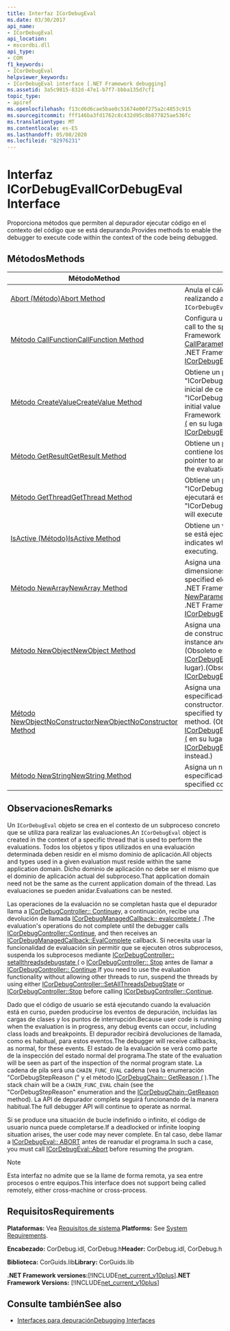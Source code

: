 ```yaml
---
title: Interfaz ICorDebugEval
ms.date: 03/30/2017
api_name:
- ICorDebugEval
api_location:
- mscordbi.dll
api_type:
- COM
f1_keywords:
- ICorDebugEval
helpviewer_keywords:
- ICorDebugEval interface [.NET Framework debugging]
ms.assetid: 3a5c9815-832d-47e1-b7f7-bbba135d7cf1
topic_type:
- apiref
ms.openlocfilehash: f13cd6d6cae5bae0c51674e00f275a2c4853c915
ms.sourcegitcommit: fff146ba3fd1762c8c432d95c8b877825ae536fc
ms.translationtype: MT
ms.contentlocale: es-ES
ms.lasthandoff: 05/08/2020
ms.locfileid: "82976231"
---
```

# <a name="icordebugeval-interface"></a><span data-ttu-id="7b6cc-102">Interfaz ICorDebugEval</span><span class="sxs-lookup"><span data-stu-id="7b6cc-102">ICorDebugEval Interface</span></span>

<span data-ttu-id="7b6cc-103">Proporciona métodos que permiten al depurador ejecutar código en el contexto del código que se está depurando.</span><span class="sxs-lookup"><span data-stu-id="7b6cc-103">Provides methods to enable the debugger to execute code within the context of the code being debugged.</span></span>  
  
## <a name="methods"></a><span data-ttu-id="7b6cc-104">Métodos</span><span class="sxs-lookup"><span data-stu-id="7b6cc-104">Methods</span></span>  
  
|<span data-ttu-id="7b6cc-105">Método</span><span class="sxs-lookup"><span data-stu-id="7b6cc-105">Method</span></span>|<span data-ttu-id="7b6cc-106">Descripción</span><span class="sxs-lookup"><span data-stu-id="7b6cc-106">Description</span></span>|  
|------------|-----------------|  
|[<span data-ttu-id="7b6cc-107">Abort (Método)</span><span class="sxs-lookup"><span data-stu-id="7b6cc-107">Abort Method</span></span>](icordebugeval-abort-method.md)|<span data-ttu-id="7b6cc-108">Anula el cálculo que este `ICorDebugEval` objeto está realizando actualmente.</span><span class="sxs-lookup"><span data-stu-id="7b6cc-108">Aborts the computation this `ICorDebugEval` object is currently performing.</span></span>|  
|[<span data-ttu-id="7b6cc-109">Método CallFunction</span><span class="sxs-lookup"><span data-stu-id="7b6cc-109">CallFunction Method</span></span>](icordebugeval-callfunction-method.md)|<span data-ttu-id="7b6cc-110">Configura una llamada a la función especificada.</span><span class="sxs-lookup"><span data-stu-id="7b6cc-110">Sets up a call to the specified function.</span></span> <span data-ttu-id="7b6cc-111">(Obsoleto en la .NET Framework versión 2,0; use [ICorDebugEval2:: CallParameterizedFunction (](icordebugeval2-callparameterizedfunction-method.md) en su lugar).</span><span class="sxs-lookup"><span data-stu-id="7b6cc-111">(Obsolete in the .NET Framework version 2.0; use [ICorDebugEval2::CallParameterizedFunction](icordebugeval2-callparameterizedfunction-method.md) instead.)</span></span>|  
|[<span data-ttu-id="7b6cc-112">Método CreateValue</span><span class="sxs-lookup"><span data-stu-id="7b6cc-112">CreateValue Method</span></span>](icordebugeval-createvalue-method.md)|<span data-ttu-id="7b6cc-113">Obtiene un puntero de interfaz a un objeto "ICorDebugValue" del tipo especificado, con un valor inicial de cero o null.</span><span class="sxs-lookup"><span data-stu-id="7b6cc-113">Gets an interface pointer to an "ICorDebugValue" object of the specified type, with an initial value of zero or null.</span></span> <span data-ttu-id="7b6cc-114">(Obsoleto en el .NET Framework 2,0; use [ICorDebugEval2:: createvaluefortype (](icordebugeval2-createvaluefortype-method.md) en su lugar).</span><span class="sxs-lookup"><span data-stu-id="7b6cc-114">(Obsolete in the .NET Framework 2.0; use [ICorDebugEval2::CreateValueForType](icordebugeval2-createvaluefortype-method.md) instead.)</span></span>|  
|[<span data-ttu-id="7b6cc-115">Método GetResult</span><span class="sxs-lookup"><span data-stu-id="7b6cc-115">GetResult Method</span></span>](icordebugeval-getresult-method.md)|<span data-ttu-id="7b6cc-116">Obtiene un puntero de interfaz a `ICorDebugValue` un que contiene los resultados de la evaluación.</span><span class="sxs-lookup"><span data-stu-id="7b6cc-116">Gets an interface pointer to an `ICorDebugValue` that contains the results of the evaluation.</span></span>|  
|[<span data-ttu-id="7b6cc-117">Método GetThread</span><span class="sxs-lookup"><span data-stu-id="7b6cc-117">GetThread Method</span></span>](icordebugeval-getthread-method.md)|<span data-ttu-id="7b6cc-118">Obtiene un puntero de interfaz a la expresión "ICorDebugThread" en la que se está ejecutando o se ejecutará esta evaluación.</span><span class="sxs-lookup"><span data-stu-id="7b6cc-118">Gets an interface pointer to the "ICorDebugThread" where this evaluation is executing or will execute.</span></span>|  
|[<span data-ttu-id="7b6cc-119">IsActive (Método)</span><span class="sxs-lookup"><span data-stu-id="7b6cc-119">IsActive Method</span></span>](icordebugeval-isactive-method.md)|<span data-ttu-id="7b6cc-120">Obtiene un valor que indica si este `ICorDebugEval` objeto se está ejecutando actualmente.</span><span class="sxs-lookup"><span data-stu-id="7b6cc-120">Gets a value that indicates whether this `ICorDebugEval` object is currently executing.</span></span>|  
|[<span data-ttu-id="7b6cc-121">Método NewArray</span><span class="sxs-lookup"><span data-stu-id="7b6cc-121">NewArray Method</span></span>](icordebugeval-newarray-method.md)|<span data-ttu-id="7b6cc-122">Asigna una nueva matriz del tipo de elemento y las dimensiones especificadas.</span><span class="sxs-lookup"><span data-stu-id="7b6cc-122">Allocates a new array of the specified element type and dimensions.</span></span> <span data-ttu-id="7b6cc-123">(Obsoleto en el .NET Framework 2,0; use [ICorDebugEval2:: NewParameterizedArray (](icordebugeval2-newparameterizedarray-method.md) en su lugar).</span><span class="sxs-lookup"><span data-stu-id="7b6cc-123">(Obsolete in the .NET Framework 2.0; use [ICorDebugEval2::NewParameterizedArray](icordebugeval2-newparameterizedarray-method.md) instead.)</span></span>|  
|[<span data-ttu-id="7b6cc-124">Método NewObject</span><span class="sxs-lookup"><span data-stu-id="7b6cc-124">NewObject Method</span></span>](icordebugeval-newobject-method.md)|<span data-ttu-id="7b6cc-125">Asigna una nueva instancia de objeto y llama al método de constructor especificado.</span><span class="sxs-lookup"><span data-stu-id="7b6cc-125">Allocates a new object instance and calls the specified constructor method.</span></span> <span data-ttu-id="7b6cc-126">(Obsoleto en el .NET Framework 2,0; use [ICorDebugEval2:: NewParameterizedObject (](icordebugeval2-newparameterizedobject-method.md) en su lugar).</span><span class="sxs-lookup"><span data-stu-id="7b6cc-126">(Obsolete in the .NET Framework 2.0; use [ICorDebugEval2::NewParameterizedObject](icordebugeval2-newparameterizedobject-method.md) instead.)</span></span>|  
|[<span data-ttu-id="7b6cc-127">Método NewObjectNoConstructor</span><span class="sxs-lookup"><span data-stu-id="7b6cc-127">NewObjectNoConstructor Method</span></span>](icordebugeval-newobjectnoconstructor-method.md)|<span data-ttu-id="7b6cc-128">Asigna una nueva instancia de objeto del tipo especificado, sin intentar llamar a un método de constructor.</span><span class="sxs-lookup"><span data-stu-id="7b6cc-128">Allocates a new object instance of the specified type, without attempting to call a constructor method.</span></span> <span data-ttu-id="7b6cc-129">(Obsoleto en el .NET Framework 2,0; use [ICorDebugEval2:: newparameterizedobjectnoconstructor (](icordebugeval2-newparameterizedobjectnoconstructor-method.md) en su lugar).</span><span class="sxs-lookup"><span data-stu-id="7b6cc-129">(Obsolete in the .NET Framework 2.0; use [ICorDebugEval2::NewParameterizedObjectNoConstructor](icordebugeval2-newparameterizedobjectnoconstructor-method.md) instead.)</span></span>|  
|[<span data-ttu-id="7b6cc-130">Método NewString</span><span class="sxs-lookup"><span data-stu-id="7b6cc-130">NewString Method</span></span>](icordebugeval-newstring-method.md)|<span data-ttu-id="7b6cc-131">Asigna un nuevo objeto de cadena con el contenido especificado.</span><span class="sxs-lookup"><span data-stu-id="7b6cc-131">Allocates a new string object with the specified contents.</span></span>|  
  
## <a name="remarks"></a><span data-ttu-id="7b6cc-132">Observaciones</span><span class="sxs-lookup"><span data-stu-id="7b6cc-132">Remarks</span></span>  
 <span data-ttu-id="7b6cc-133">Un `ICorDebugEval` objeto se crea en el contexto de un subproceso concreto que se utiliza para realizar las evaluaciones.</span><span class="sxs-lookup"><span data-stu-id="7b6cc-133">An `ICorDebugEval` object is created in the context of a specific thread that is used to perform the evaluations.</span></span> <span data-ttu-id="7b6cc-134">Todos los objetos y tipos utilizados en una evaluación determinada deben residir en el mismo dominio de aplicación.</span><span class="sxs-lookup"><span data-stu-id="7b6cc-134">All objects and types used in a given evaluation must reside within the same application domain.</span></span> <span data-ttu-id="7b6cc-135">Dicho dominio de aplicación no debe ser el mismo que el dominio de aplicación actual del subproceso.</span><span class="sxs-lookup"><span data-stu-id="7b6cc-135">That application domain need not be the same as the current application domain of the thread.</span></span> <span data-ttu-id="7b6cc-136">Las evaluaciones se pueden anidar.</span><span class="sxs-lookup"><span data-stu-id="7b6cc-136">Evaluations can be nested.</span></span>  
  
 <span data-ttu-id="7b6cc-137">Las operaciones de la evaluación no se completan hasta que el depurador llama a [ICorDebugController:: Continue](icordebugcontroller-continue-method.md)y, a continuación, recibe una devolución de llamada [ICorDebugManagedCallback:: evalcomplete (](icordebugmanagedcallback-evalcomplete-method.md) .</span><span class="sxs-lookup"><span data-stu-id="7b6cc-137">The evaluation's operations do not complete until the debugger calls [ICorDebugController::Continue](icordebugcontroller-continue-method.md), and then receives an [ICorDebugManagedCallback::EvalComplete](icordebugmanagedcallback-evalcomplete-method.md) callback.</span></span> <span data-ttu-id="7b6cc-138">Si necesita usar la funcionalidad de evaluación sin permitir que se ejecuten otros subprocesos, suspenda los subprocesos mediante [ICorDebugController:: setallthreadsdebugstate (](icordebugcontroller-setallthreadsdebugstate-method.md) o [ICorDebugController:: Stop](icordebugcontroller-stop-method.md) antes de llamar a [ICorDebugController:: Continue](icordebugcontroller-continue-method.md).</span><span class="sxs-lookup"><span data-stu-id="7b6cc-138">If you need to use the evaluation functionality without allowing other threads to run, suspend the threads by using either [ICorDebugController::SetAllThreadsDebugState](icordebugcontroller-setallthreadsdebugstate-method.md) or [ICorDebugController::Stop](icordebugcontroller-stop-method.md) before calling [ICorDebugController::Continue](icordebugcontroller-continue-method.md).</span></span>  
  
 <span data-ttu-id="7b6cc-139">Dado que el código de usuario se está ejecutando cuando la evaluación está en curso, pueden producirse los eventos de depuración, incluidas las cargas de clases y los puntos de interrupción.</span><span class="sxs-lookup"><span data-stu-id="7b6cc-139">Because user code is running when the evaluation is in progress, any debug events can occur, including class loads and breakpoints.</span></span> <span data-ttu-id="7b6cc-140">El depurador recibirá devoluciones de llamada, como es habitual, para estos eventos.</span><span class="sxs-lookup"><span data-stu-id="7b6cc-140">The debugger will receive callbacks, as normal, for these events.</span></span> <span data-ttu-id="7b6cc-141">El estado de la evaluación se verá como parte de la inspección del estado normal del programa.</span><span class="sxs-lookup"><span data-stu-id="7b6cc-141">The state of the evaluation will be seen as part of the inspection of the normal program state.</span></span> <span data-ttu-id="7b6cc-142">La cadena de pila será una `CHAIN_FUNC_EVAL` cadena (vea la enumeración "CorDebugStepReason (" y el método [ICorDebugChain:: GetReason (](icordebugchain-getreason-method.md) ).</span><span class="sxs-lookup"><span data-stu-id="7b6cc-142">The stack chain will be a `CHAIN_FUNC_EVAL` chain (see the "CorDebugStepReason" enumeration and the [ICorDebugChain::GetReason](icordebugchain-getreason-method.md) method).</span></span> <span data-ttu-id="7b6cc-143">La API de depurador completa seguirá funcionando de la manera habitual.</span><span class="sxs-lookup"><span data-stu-id="7b6cc-143">The full debugger API will continue to operate as normal.</span></span>  
  
 <span data-ttu-id="7b6cc-144">Si se produce una situación de bucle indefinido o infinito, el código de usuario nunca puede completarse.</span><span class="sxs-lookup"><span data-stu-id="7b6cc-144">If a deadlocked or infinite looping situation arises, the user code may never complete.</span></span> <span data-ttu-id="7b6cc-145">En tal caso, debe llamar a [ICorDebugEval:: ABORT](icordebugeval-abort-method.md) antes de reanudar el programa.</span><span class="sxs-lookup"><span data-stu-id="7b6cc-145">In such a case, you must call [ICorDebugEval::Abort](icordebugeval-abort-method.md) before resuming the program.</span></span>  
  
> [!NOTE]
> <span data-ttu-id="7b6cc-146">Esta interfaz no admite que se la llame de forma remota, ya sea entre procesos o entre equipos.</span><span class="sxs-lookup"><span data-stu-id="7b6cc-146">This interface does not support being called remotely, either cross-machine or cross-process.</span></span>  
  
## <a name="requirements"></a><span data-ttu-id="7b6cc-147">Requisitos</span><span class="sxs-lookup"><span data-stu-id="7b6cc-147">Requirements</span></span>  
 <span data-ttu-id="7b6cc-148">**Plataformas:** Vea [Requisitos de sistema](../../get-started/system-requirements.md).</span><span class="sxs-lookup"><span data-stu-id="7b6cc-148">**Platforms:** See [System Requirements](../../get-started/system-requirements.md).</span></span>  
  
 <span data-ttu-id="7b6cc-149">**Encabezado:** CorDebug.idl, CorDebug.h</span><span class="sxs-lookup"><span data-stu-id="7b6cc-149">**Header:** CorDebug.idl, CorDebug.h</span></span>  
  
 <span data-ttu-id="7b6cc-150">**Biblioteca:** CorGuids.lib</span><span class="sxs-lookup"><span data-stu-id="7b6cc-150">**Library:** CorGuids.lib</span></span>  
  
 <span data-ttu-id="7b6cc-151">**.NET Framework versiones:**[!INCLUDE[net_current_v10plus](../../../../includes/net-current-v10plus-md.md)]</span><span class="sxs-lookup"><span data-stu-id="7b6cc-151">**.NET Framework Versions:** [!INCLUDE[net_current_v10plus](../../../../includes/net-current-v10plus-md.md)]</span></span>  
  
## <a name="see-also"></a><span data-ttu-id="7b6cc-152">Consulte también</span><span class="sxs-lookup"><span data-stu-id="7b6cc-152">See also</span></span>

- [<span data-ttu-id="7b6cc-153">Interfaces para depuración</span><span class="sxs-lookup"><span data-stu-id="7b6cc-153">Debugging Interfaces</span></span>](debugging-interfaces.md)
